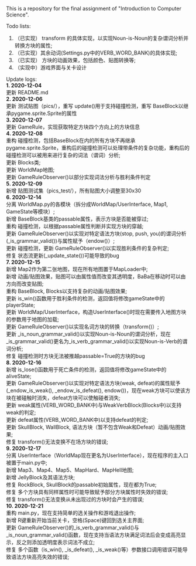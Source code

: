 
This is a repository for the final assignment of "Introduction to Computer Science".<br />

Todo lists: <br />
1. （已实现） transform 的具体实现，以实现Noun-is-Noun的复杂谓词分析并转换方块的属性; <br />
2. （已实现）其余动词(Settings.py中的VERB_WORD_BANK)的具体实现; <br />
3. （已实现） 方块的动画效果，包括颜色、贴图转换等; <br />
4. （实现中）游戏界面与关卡设计 <br />

Update logs: <br />
**1. 2020-12-04** <br />
更新 README.md<br />
**2. 2020-12-06** <br />
更新 测试贴图（pics/），重写 update()用于支持碰撞检测，重写 BaseBlock以继承pygame.sprite.Sprite的属性<br />
**3. 2020-12-07** <br />
更新 GameRule，实现获取特定方块四个方向上的方块信息<br />
**4. 2020-12-08** <br />
重构 碰撞检测，包括BaseBlock在内的所有方块不再继承pygame.sprite.Sprite，重构后的碰撞检测可以处理带条件的复杂功能，重构后的碰撞检测可以被用来进行复杂的词法（谓词）分析;<br />
更新 Blocks类;<br />
更新 WorldMap地图;<br />
更新 GameRuleObserver()以部分实现词法分析与胜利条件判定 <br />
**5. 2020-12-09** <br />
新增 贴图测试集（pics_test/），所有贴图大小调整至30x30<br />
**6. 2020-12-14** <br />
分离 WorldMap.py的各模块（拆分成WorldMap/UserInterface, Map1, GameState等模块）; <br />
新增 BaseBlock基类的passable属性，表示方块是否能被穿过; <br />
重构 碰撞检测，以根据passable属性判断并实现方块的穿越; <br />
更新 GameRuleObserver()以实现对特定语法方块(stop, push, you)的谓词分析(_is_grammar_valid())与属性赋予（endow()）;<br />
更新 碰撞检测，更新 GameRuleObserver()以实现胜利条件的复杂判定; <br />
修复 状态流更新(_update_state())可能导致的bug <br />
**7. 2020-12-15** <br />
新增 Map2作为第二张地图，现在所有地图置于MapLoader中; <br />
新增 动画/贴图效果，贴图可以由属性值而改变其透明度，BaBa在移动时可以由方向而改变贴图; <br />
重构 BaseBlock, Blocks以支持复杂的动画/贴图效果; <br />
更新 is_win()函数用于胜利条件的检测，返回值将修改gameState中的playerState; <br />
更新 WorldMap/UserInterface，构造UserInterface()时现在需要传入地图方块的参数用于地图的加载; <br />
更新 GameRuleObserver()以实现名词方块的转换（transform()）; <br />
更新 _is_noun_grammar_valid()以实现Noun-is-Noun的谓词分析，现在_is_grammar_valid()更名为_is_verb_grammar_valid()以实现Noun-is-Verb的谓词分析; <br />
修复 碰撞检测时方块无法被推越passable=True的方块的bug <br />
**8. 2020-12-16** <br />
新增 is_lose()函数用于死亡条件的检测，返回值将修改gameState中的aliveState; <br />
更新 GameRuleObserver()以实现对特定语法方块(weak, defeat)的属性赋予(_endow_is_weak(), _endow_is_defeat(), endow())，现在weak方块可以使该方块在被碰触时消失，defeat方块可以使触碰者消失; <br />
更新 weak属性(VERB_WORD_BANK中)与WeakVerbBlock(Blocks中)以支持weak的判定; <br />
更新 defeat属性(VERB_WORD_BANK中)以支持defeat的判定; <br />
更新 SkullBlock, WallBlock, 语法方块（暂不包含Weak和Defeat）动画/贴图效果; <br />
修复 transform()无法变换不在场方块的错误; <br />
**9. 2020-12-17** <br />
分离 UserInterface（WorldMap现在更名为UserInterface），现在程序的主入口被置于main.py中; <br />
新增 Map3、Map4、Map5、MapHard、MapHell地图; <br />
新增 JellyBlock及其语法方块; <br />
修复 RockBlock, SkullBlock的passable初始属性，现在都为True; <br />
修复 多个方块具有同样属性时可能导致赋予部分方块属性时失效的错误; <br />
修复 transform()无法变换从未出现过的方块时会产生的错误; <br />
**10. 2020-12-21** <br />
重构 main.py，现在支持简单的选关操作和游戏退出操作; <br />
新增 R键重新开始当前关卡，空格(Space)键回到选关主界面; <br />
更新 GameRuleObserver()的_is_verb_grammar_valid()与_is_noun_grammar_valid()函数，现在支持当语法方块满足词法后会变成高亮显示，反之则添加透明度表示词法不成立; <br />
修复 多个函数（is_win(), _is_defeat(), _is_weak()等）参数接口调用错误可能导致语法方块高亮失效的错误; <br />
